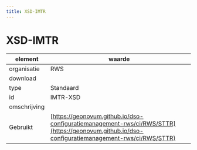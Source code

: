```yaml
---
title: XSD-IMTR
---
```


# XSD-IMTR

|element|waarde|
|-----|------|
| organisatie  |RWS|
| download  | [](<>)|
| type  |Standaard|
| id  |IMTR-XSD|
| omschrijving  ||
| Gebruikt|[https://geonovum.github.io/dso-configuratiemanagement-rws/ci/RWS/STTR](https://geonovum.github.io/dso-configuratiemanagement-rws/ci/RWS/STTR)|

